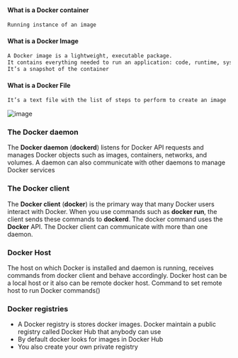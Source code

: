 #### What is a Docker container
```sh
Running instance of an image
```
#### What is a Docker Image
```sh
A Docker image is a lightweight, executable package.
It contains everything needed to run an application: code, runtime, system tools, system libraries and settings
It’s a snapshot of the container
```
#### What is a Docker File
```sh
It’s a text file with the list of steps to perform to create an image
```


![image](https://github.com/amiyaranjansahoo/docker/assets/24844782/1480f5b1-e03f-4ad7-ba65-6ca3e2c41342)

### The Docker daemon
The **Docker daemon** (**dockerd**) listens for Docker API requests and manages Docker objects such as images, containers, networks, and volumes. A daemon can also communicate with other daemons to manage Docker services

### The Docker client
The **Docker client** (**docker**) is the primary way that many Docker users interact with Docker. When you use commands such as **docker run**, the client sends these commands to **dockerd**. The docker command uses the **Docker** API. The Docker client can communicate with more than one daemon.

### Docker Host
The host on which Docker is installed and daemon is running, receives commands from docker client and behave accordingly.
Docker host can be a local host or it also can be remote docker host.
Command to set remote host to run Docker commands()
### Docker registries
- A Docker registry is stores docker images. Docker maintain a public registry called Docker Hub that anybody can use
- By default docker looks for images in Docker Hub
- You also create your own private registry

